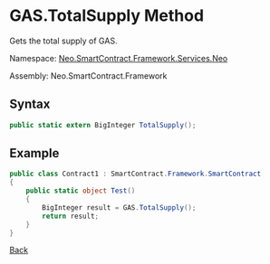 # GAS.TotalSupply Method

Gets the total supply of GAS.

Namespace: [Neo.SmartContract.Framework.Services.Neo](../../neo.md)

Assembly: Neo.SmartContract.Framework

## Syntax

```c#
public static extern BigInteger TotalSupply();
```

## Example

```c#
public class Contract1 : SmartContract.Framework.SmartContract
{
    public static object Test()
    {
        BigInteger result = GAS.TotalSupply();
        return result;
    }
}
```

[Back](../Gas.md)